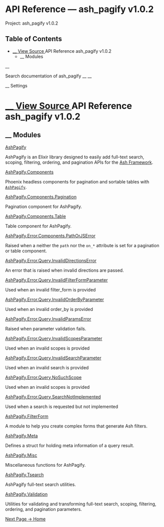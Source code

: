 # API Reference — ash_pagify v1.0.2

Project: ash_pagify v1.0.2

## Table of Contents

- [ __ View Source ](external_link) API Reference ash_pagify v1.0.2
  - __ Modules

__

Search documentation of ash_pagify __ __

__ Settings

#  [ __ View Source ](external_link) API Reference ash_pagify v1.0.2

##  __ Modules

[AshPagify](external_link)

AshPagify is an Elixir library designed to easily add full-text search, scoping, filtering, ordering, and pagination APIs for the [Ash Framework](external_link).

[AshPagify.Components](external_link)

Phoenix headless components for pagination and sortable tables with [`AshPagify`](external_link).

[AshPagify.Components.Pagination](external_link)

Pagination component for AshPagify.

[AshPagify.Components.Table](external_link)

Table component for AshPagify.

[AshPagify.Error.Components.PathOrJSError](external_link)

Raised when a neither the `path` nor the `on_*` attribute is set for a pagination or table component.

[AshPagify.Error.Query.InvalidDirectionsError](external_link)

An error that is raised when invalid directions are passed.

[AshPagify.Error.Query.InvalidFilterFormParameter](external_link)

Used when an invalid filter_form is provided

[AshPagify.Error.Query.InvalidOrderByParameter](external_link)

Used when an invalid order_by is provided

[AshPagify.Error.Query.InvalidParamsError](external_link)

Raised when parameter validation fails.

[AshPagify.Error.Query.InvalidScopesParameter](external_link)

Used when an invalid scopes is provided

[AshPagify.Error.Query.InvalidSearchParameter](external_link)

Used when an invalid search is provided

[AshPagify.Error.Query.NoSuchScope](external_link)

Used when an invalid scopes is provided

[AshPagify.Error.Query.SearchNotImplemented](external_link)

Used when a search is requested but not implemented

[AshPagify.FilterForm](external_link)

A module to help you create complex forms that generate Ash filters.

[AshPagify.Meta](external_link)

Defines a struct for holding meta information of a query result.

[AshPagify.Misc](external_link)

Miscellaneous functions for AshPagify.

[AshPagify.Tsearch](external_link)

AshPagify full-text search utilities.

[AshPagify.Validation](external_link)

Utilities for validating and transforming full-text search, scoping, filtering, ordering, and pagination parameters.

[ Next Page →  Home  ](external_link)
